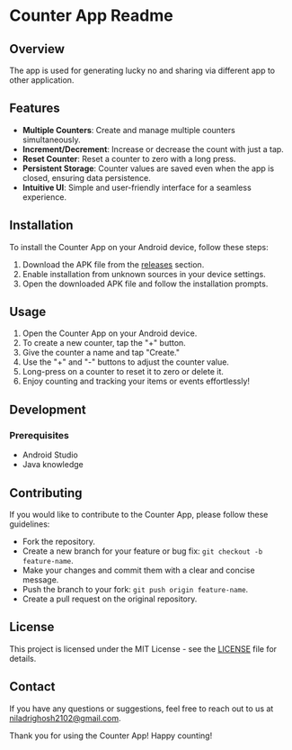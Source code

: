 # Counter App Readme

## Overview
The app is used for generating lucky no and sharing via different app to other application.

## Features
- **Multiple Counters**: Create and manage multiple counters simultaneously.
- **Increment/Decrement**: Increase or decrease the count with just a tap.
- **Reset Counter**: Reset a counter to zero with a long press.
- **Persistent Storage**: Counter values are saved even when the app is closed, ensuring data persistence.
- **Intuitive UI**: Simple and user-friendly interface for a seamless experience.



## Installation
To install the Counter App on your Android device, follow these steps:
1. Download the APK file from the [releases](https://github.com/yourusername/counter-app/releases) section.
2. Enable installation from unknown sources in your device settings.
3. Open the downloaded APK file and follow the installation prompts.

## Usage
1. Open the Counter App on your Android device.
2. To create a new counter, tap the "+" button.
3. Give the counter a name and tap "Create."
4. Use the "+" and "-" buttons to adjust the counter value.
5. Long-press on a counter to reset it to zero or delete it.
6. Enjoy counting and tracking your items or events effortlessly!

## Development
### Prerequisites
- Android Studio
- Java knowledge


## Contributing
If you would like to contribute to the Counter App, please follow these guidelines:
- Fork the repository.
- Create a new branch for your feature or bug fix: `git checkout -b feature-name`.
- Make your changes and commit them with a clear and concise message.
- Push the branch to your fork: `git push origin feature-name`.
- Create a pull request on the original repository.

## License
This project is licensed under the MIT License - see the [LICENSE](LICENSE) file for details.

## Contact
If you have any questions or suggestions, feel free to reach out to us at niladrighosh2102@gmail.com.

Thank you for using the Counter App! Happy counting!
